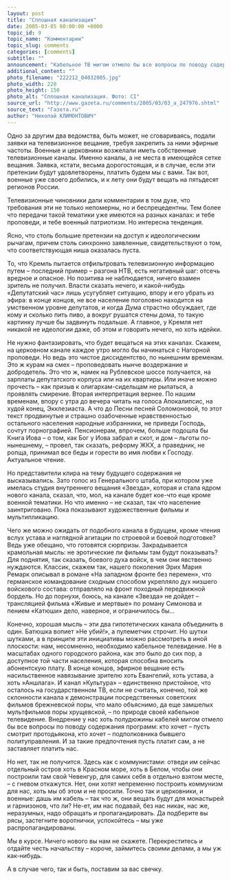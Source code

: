 ```yaml
---
layout: post
title: "Сплошная канализация"
date: 2005-03-05 00:00:00 +0000
topic_id: 9
topic_name: "Комментарии"
topic_slug: comments
categories: [comments]
subtitle: ""
announcement: "Кабельное ТВ мигом отмело бы все вопросы по поводу содержания программ: кто хочет – пусть смотрит протодьякона, кто хочет – подполковника бывшего политуправления."
additional_content: ""
photo_filename: "222212_04032005.jpg"
photo_width: 228
photo_height: 150
photo_alt: "Сплошная канализация. Фото: CI"
source_url: "http://www.gazeta.ru/comments/2005/03/03_a_247976.shtml"
source_text: "Газета.ru"
author: "Николай КЛИМОНТОВИЧ"
---
```

Одно за другим два ведомства, быть может, не сговариваясь, подали заявки на телевизионное вещание, требуя закрепить за ними эфирные частоты. Военные и церковники возжелали иметь собственные телевизионные каналы. Именно каналы, а не места в имеющейся сетке вещания. Заявка, кстати, весьма дорогостоящая, и в случае, если эти претензии будут удовлетворены, платить будем мы с вами. Так вот, военные уже своего добились, и к лету они будут вещать на пятьдесят регионов России.

Телевизионные чиновники дали комментарии в том духе, что требования эти не только непомерны, но и беспрецедентны. Тем более что передачи такой тематики уже имеются на разных каналах: и тебе проповеди, и тебе военный патриотизм. Но интересна тенденция.

Ясно, что столь большие претензии на доступ к идеологическим рычагам, причем столь синхронно заявленные, свидетельствуют о том, что соответствующая ниша оказалась пуста.

То, что Кремль пытается отфильтровать телевизионную информацию путем – последний пример – разгона НТВ, есть негативный шаг: отсечь вредное и опасное. Но позитива не наблюдается, ничего взамен зритель не получил. Власти сказать нечего, и какой-нибудь «Депутатский час» лишь усугубляет ситуацию, впору и его убрать из эфира: в конце концов, не все население поголовно находится на умственном уровне депутатов, и когда Дума страстно обсуждает, где кому и сколько пить пиво, а вокруг рушатся стены дома, то такую картинку лучше бы задвинуть подальше. А главное, у Кремля нет никакой не идеологии даже, об этом и говорить нечего, но хоть идейки.

Не нужно фантазировать, что будет вещаться на этих каналах. Скажем, на церковном канале каждое утро могло бы начинаться с Нагорной проповеди. Но ведь это чистое диссидентство, по нынешним временам. Это ж курам на смех – проповедовать нынче воздержание и добродетель. Это что ж, намек на Рублевское шоссе получается, на зарплаты депутатского корпуса или на их квартиры. Или иначе можно прочесть – как призыв к олигархам-сидельцам не рыпаться, а проявлять смирение. Вторая интерпретация вернее. По нашим временам, впору с утра до вечера читать на голоса Апокалипсис, на худой конец, Экклезиаста. А что до Песни песней Соломоновой, то этот текст продвинутые и страшно озабоченные нравственностью остального населения народные избранники, не приведи Господь, сочтут порнографией. Пенсионерам, впрочем, больше подошла бы Книга Иова – о том, как Бог у Иова забрал и скот, и дом – льготы по-нынешнему, – провел, так сказать, реформу ЖКХ, а праведник, не ропща, принимал все беды и горести во имя любви к Господу. Актуальное чтение.

Но представители клира на тему будущего содержания не высказывались. Зато голос из Генерального штаба, при котором уже имелась студия внутреннего вещания «Звезда», которая и стала ядром нового канала, сказал, что, мол, на канале будет кое-что еще кроме военной тематики. Но что именно – не сказал, так что население заинтриговано. Пока показывают художественные фильмы и мультипликацию.

Чего же можно ожидать от подобного канала в будущем, кроме чтения вслух устава и наглядной агитации по строевой и боевой подготовке? Ведь уже обещано, что готовятся сюрпризы. Закрадывается крамольная мысль: не эротические ли фильмы там будут показывать? Для поднятия, так сказать, боевого духа войск, в чем они явственно нуждаются. Классик, скажем так, нашего поколения Эрих Мария Ремарк описывал в романе «На западном фронте без перемен», что германское командование сходным способом укрепляло дух низшего войскового состава: отправляло на фронт походный передвижной бордель. Но до порнухи, боюсь, на канале «Звезда» не дойдет – трансляцией фильма «Живые и мертвые» по роману Симонова и пением «Катюши» дело, наверное, и ограничилось бы…

Конечно, хорошая мысль – эти два гипотетических канала объединить в один. Батюшка вопиет »Не убий!», а пулеметчик строчит. Но шутки шутками, а в принципе эти инициативы можно рассмотреть в иной плоскости: нам, несомненно, необходимо кабельное телевидение. Не в масштабах одного городского района, как это было до сих пор, а доступное той части населения, которая способна вносить абонентскую плату. В конце концов, эфирное вещание есть насильственное навязывание зрителю хоть Евангелий, хоть устава, а хоть »Аншлага». И канал »Культура» – единственно пристойное, что осталось на государственном ТВ, если не считать, конечно, той же склонности канала к демонстрации посредственных советских фильмов брежневской поры, что мало объяснимо, да еще замшелых мультфильмов поры хрущевской, – по природе своей кабельное телевидение. Внедрение у нас хоть полудюжины кабелей мигом отмело бы все вопросы по поводу содержания программ: кто хочет – пусть смотрит протодьякона, кто хочет – подполковника бывшего политуправления. И за такие предпочтения пусть платит сам, а не заставляет платить нас.

Но нет, так не получится. Здесь как с коммунистами: отведи им сейчас отдельный остров хоть в Красном море, хоть в Белом, чтобы они построили там свой Чевенгур, для самих себя в отдельно взятом месте, – с гневом откажутся. Нет, они хотят непременно построить коммунизм для нас, хоть мы об этом и не просили. Точно так и церковники, и военные: дашь им кабель – так что ж, они вещать будут для монастырей и гарнизонов, что ли? Не-ет, им нас подавай, без нас никак, нас же, неразумных, надо обращать и пропагандировать. Да подберите вы рясы, застегните воротнички, успокойтесь – мы уже распропагандированы.

Мы в курсе. Ничего нового вы нам не скажете. Перекреститесь и отдайте честь начальству – короче, займитесь своими делами, а мы уж как-нибудь.

А в случае чего, так и быть, поставим за вас свечку.
